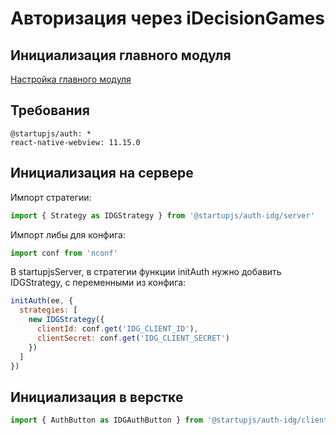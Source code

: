 # Авторизация через iDecisionGames

## Инициализация главного модуля
[Настройка главного модуля](/docs/auth/main)

## Требования

```
@startupjs/auth: *
react-native-webview: 11.15.0
```

## Инициализация на сервере
Импорт стратегии:
```js
import { Strategy as IDGStrategy } from '@startupjs/auth-idg/server'
```

Импорт либы для конфига:
```js
import conf from 'nconf'
````

В startupjsServer, в стратегии функции initAuth нужно добавить IDGStrategy, с переменными из конфига:
```js
initAuth(ee, {
  strategies: [
    new IDGStrategy({
      clientId: conf.get('IDG_CLIENT_ID'),
      clientSecret: conf.get('IDG_CLIENT_SECRET')
    })
  ]
})
```

## Инициализация в верстке
```js
import { AuthButton as IDGAuthButton } from '@startupjs/auth-idg/client'
```
